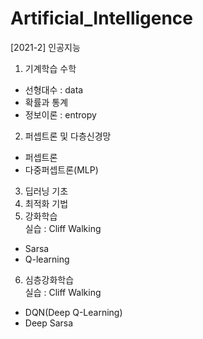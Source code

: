 # Artificial_Intelligence
[2021-2] 인공지능
1. 기계학습 수학
- 선형대수 : data
- 확률과 통계
- 정보이론 : entropy
2. 퍼셉트론 및 다층신경망
- 퍼셉트론
- 다중퍼셉트론(MLP)
3. 딥러닝 기초
4. 최적화 기법
5. 강화학습
<br> 실습 : Cliff Walking <br>
- Sarsa
- Q-learning
6. 심층강화학습
<br> 실습 : Cliff Walking <br>
- DQN(Deep Q-Learning)
- Deep Sarsa
